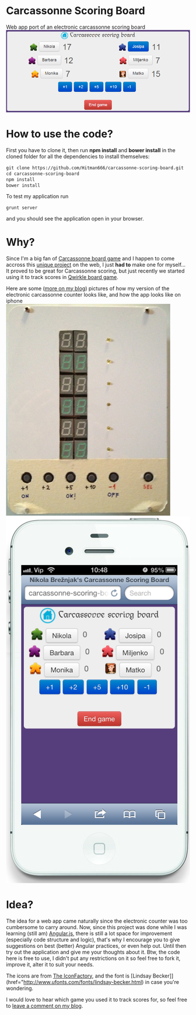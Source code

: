 Carcassonne Scoring Board
=========================
Web app port of an electronic carcassonne scoring board  
![alt text](app/images/webapp.PNG "Carcassonne scoring board application screenshot")

How to use the code?
====================
First you have to clone it, then run **npm install** and **bower install** in the cloned folder for all the dependencies to install themselves:

    git clone https://github.com/Hitman666/carcassonne-scoring-board.git
    cd carcassonne-scoring-board
    npm install
    bower install

To test my application run

    grunt server

and you should see the application open in your browser.

Why?
====
Since I'm a big fan of [Carcassonne board game](http://boardgamegeek.com/boardgame/822/carcassonne) and I happen to come accross this [unique project](http://www.av-technologies.net/scoreboard/index.html) on the web, I just __had to__ make one for myself... It proved to be great for Carcassonne scoring, but just recently we started using it to track scores in [Qwirkle board game](http://boardgamegeek.com/boardgame/25669/qwirkle).

Here are some ([more on my blog](http://www.nikola-breznjak.com/blog/projects/carcassonne-scoring-board-application)) pictures of how my version of the electronic carcassonne counter looks like, and how the app looks like on iphone  
![alt text](app/images/myElectronicCarcassonneScoringBoard.jpg "My electronic Carcassonne scoring board")  
![alt text](app/images/iphoneLooks.png "My Carcassonne scoring board application on iPhone")

Idea?
=====

The idea for a web app came naturally since the electronic counter was too cumbersome to carry around. Now, since this project was done while I was learning (still am) [Angular.js](http://angularjs.org/), there is still a lot space for improvement (especially code structure and logic), that's why I encourage you to give suggestions on best (better) Angular practices, or even help out. Until then try out the application and give me your thoughts about it. Btw, the code here is free to use, I didn't put any restrictions on it so feel free to fork it, improve it, alter it to suit your needs.

The icons are from [The IconFactory](http://iconfactory.com/freeware/preview/cmap), and the font is [Lindsay Becker]](href="http://www.ufonts.com/fonts/lindsay-becker.html) in case you're wondering.

I would love to hear which game you used it to track scores for, so feel free to [leave a comment on my blog](http://www.nikola-breznjak.com/blog/projects/carcassonne-scoring-board-application).